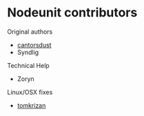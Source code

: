 Nodeunit contributors
=============================================

Original authors

  * [cantorsdust](https://github.com/cantorsdust)
  * Syndlig

Technical Help

  * Zoryn

Linux/OSX fixes

  * [tomkrizan](https://github.com/tomkrizan)
